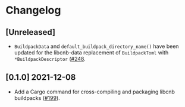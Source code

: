 # Changelog

## [Unreleased]

- `BuildpackData` and `default_buildpack_directory_name()` have been updated for the libcnb-data replacement of `BuildpackToml` with `*BuildpackDescriptor` ([#248](https://github.com/Malax/libcnb.rs/pull/248).

## [0.1.0] 2021-12-08

- Add a Cargo command for cross-compiling and packaging libcnb buildpacks ([#199](https://github.com/Malax/libcnb.rs/pull/199)).
